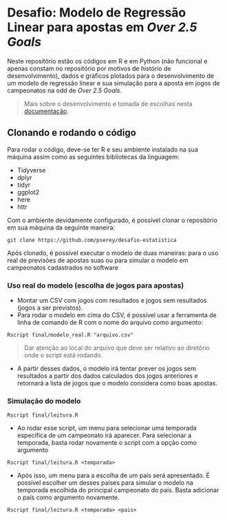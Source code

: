 # Desafio: Modelo de Regressão Linear para apostas em _Over 2.5 Goals_

Neste repositório estão os códigos em R e em Python (não funcional e apenas constam no repositório por motivos de histório de desenvolvimento), dados e gráficos plotados para o desenvolvimento de um modelo de regressão linear e sua simulação para a aposta em jogos de campeonatos na odd de _Over 2.5 Goals_.

> Mais sobre o desenvolvimento e tomada de escolhas nesta [documentação](https://drive.google.com/file/d/1OG5HLKxJkMVfA45aAqYu-6uSGm6UTxAP/view?usp=sharing).

## Clonando e rodando o código
Para rodar o código, deve-se ter R e seu ambiente instalado na sua máquina assim como as seguintes bibliotecas da linguagem:

- Tidyverse
- dplyr
- tidyr
- ggplot2
- here
- httr

Com o ambiente devidamente configurado, é possível clonar o repositório em sua máquina da seguinte maneira:

```
git clone https://github.com/pserey/desafio-estatistica
```

Após clonado, é possível executar o modelo de duas maneiras: para o uso real de previsões de apostas suas ou para simular o modelo em campeonatos cadastrados no software

### Uso real do modelo (escolha de jogos para apostas)

- Montar um CSV com jogos com resultados e jogos sem resultados (jogos a ser previstos). 
- Para rodar o modelo em cima do CSV, é possível usar a ferramenta de linha de comando de R com o nome do arquivo como argumento:
```
Rscript final/modelo_real.R "arquivo.csv"
```
> Dar atenção ao local do arquivo que deve ser relativo ao diretório onde o script está rodando.

- A partir desses dados, o modelo irá tentar prever os jogos sem resultados a partir dos dados calculados dos jogos anteriores e retornará a lista de jogos que o modelo considera como boas apostas.

### Simulação do modelo

```
Rscript final/leitura.R
```

- Ao rodar esse script, um menu para selecionar uma temporada específica de um campeonato irá aparecer. Para selecionar a temporada, basta rodar novamente o script com a opção como argumento

```
Rscript final/leitura.R <temporada>
```
- Após isso, um menu para a escolha de um país será apresentado. É possível escolher um desses países para simular o modelo na temporada escolhida do principal campeonato do país. Basta adicionar o país como argumento novamente.

```
Rscript final/leitura.R <temporada> <pais>
```
